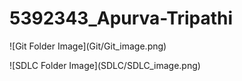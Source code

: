 # 5392343\_Apurva-Tripathi

!\[Git Folder Image](Git/Git\_image.png)

!\[SDLC Folder Image](SDLC/SDLC\_image.png)



&nbsp;	

